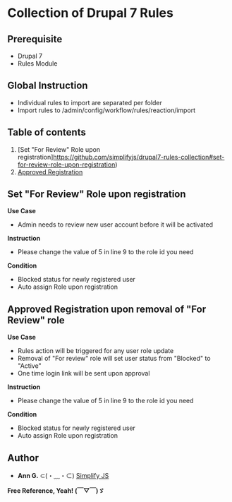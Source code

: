 # Collection of Drupal 7 Rules
## Prerequisite
* Drupal 7
* Rules Module

## Global Instruction 
* Individual rules to import are separated per folder
* Import rules to **<YOUR-DOMAIN>**/admin/config/workflow/rules/reaction/import

## Table of contents
1. [Set "For Review" Role upon registration]https://github.com/simplifyjs/drupal7-rules-collection#set-for-review-role-upon-registration)
2. [Approved Registration](https://github.com/simplifyjs/drupal7-rules-collection#approved-registration-upon-removal-of-for-review-role)

## Set "For Review" Role upon registration

**Use Case**
* Admin needs to review new user account before it will be activated

**Instruction**
* Please change the value of 5 in line 9 to the role id you need

**Condition**
* Blocked status for newly registered user
* Auto assign Role upon registration

## Approved Registration upon removal of "For Review" role

**Use Case**
* Rules action will be triggered for any user role update
* Removal of "For review" role will set user status from "Blocked" to "Active"
* One time login link will be sent upon approval

**Instruction**
* Please change the value of 5 in line 9 to the role id you need

**Condition**
* Blocked status for newly registered user
* Auto assign Role upon registration

## Author
* **Ann G.** ⊂(・﹏・⊂) [Simplify JS](http://simplifyjs.com)


**Free Reference, Yeah! (￣▽￣)ゞ**
